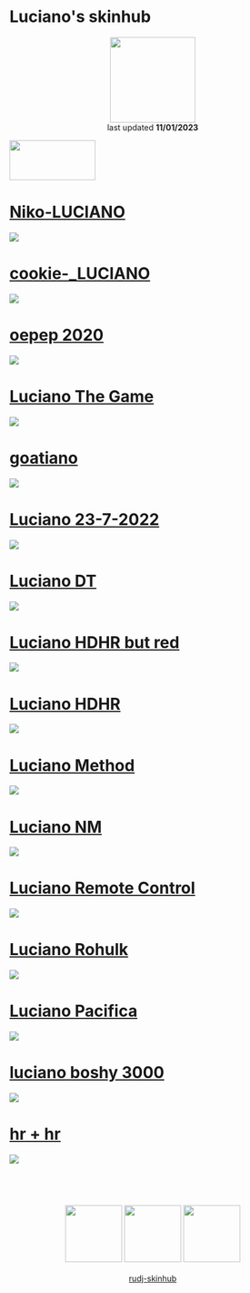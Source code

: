 # Luciano's skinhub
<p align="center">
<a href="https://osu.ppy.sh/users/11604978">
  <img src="https://a.ppy.sh/11604978"  
       width="150"
       height="150"></a>
<br>
last updated <b>11/01/2023</b>
</p>

<a href="https://www.youtube.com/watch?v=kbbgypvGPgM">
<img src="https://i.imgur.com/uDyKiLi.png"
       width="151" 
       height="70"/></a>

# [Niko-LUCIANO](https://github.com/ryancranie/skinhub/raw/tyfh/player/luciano/Niko-LUCIANO.osk)
[![](https://i.imgur.com/nrFmPzJ.png)](https://github.com/ryancranie/skinhub/raw/tyfh/player/luciano/Niko-LUCIANO.osk)

# [cookie-_LUCIANO](https://github.com/ryancranie/skinhub/raw/tyfh/player/luciano/cookie-_LUCIANO.osk)
[![](https://i.imgur.com/dSlhJQa.png)](https://github.com/ryancranie/skinhub/raw/tyfh/player/luciano/cookie-_LUCIANO.osk)

# [oepep 2020](https://github.com/ryancranie/skinhub/raw/tyfh/player/luciano/oepep_2020.osk)
[![](https://i.imgur.com/O18NGLK.png)](https://github.com/ryancranie/skinhub/raw/tyfh/player/luciano/oepep_2020.osk)

# [Luciano The Game](https://github.com/ryancranie/skinhub/raw/tyfh/player/luciano/Luciano%20The%20Game.osk)
[![](https://cdn.discordapp.com/attachments/998327846068035626/1019694450408161411/Luciano_The_Game.jpg)](https://github.com/ryancranie/skinhub/raw/tyfh/player/luciano/Luciano%20The%20Game.osk)

# [goatiano](https://github.com/ryancranie/skinhub/raw/tyfh/player/luciano/goatiano.osk)
[![](https://cdn.discordapp.com/attachments/998327846068035626/1019694450865352774/goatiano.jpg)](https://github.com/ryancranie/skinhub/raw/tyfh/player/luciano/goatiano.osk)

# [Luciano 23-7-2022](https://github.com/ryancranie/skinhub/raw/tyfh/player/luciano/Luciano%2023-7-2022.osk)
[![](https://cdn.discordapp.com/attachments/998327846068035626/1019694451439964251/Luciano_23-7-2022.jpg)](https://github.com/ryancranie/skinhub/raw/tyfh/player/luciano/Luciano%2023-7-2022.osk)

# [Luciano DT](https://github.com/ryancranie/skinhub/raw/tyfh/player/luciano/Luciano%20DT.osk)
[![](https://cdn.discordapp.com/attachments/998327846068035626/1019694451964248115/Luciano_DT.jpg)](https://github.com/ryancranie/skinhub/raw/tyfh/player/luciano/Luciano%20DT.osk)

# [Luciano HDHR but red](https://github.com/ryancranie/skinhub/raw/tyfh/luciano/Luciano%20HDHR%20but%20red.osk)
[![](https://cdn.discordapp.com/attachments/998327846068035626/1019694452413042688/Luciano_HDHR_but_red.jpg)](https://github.com/ryancranie/skinhub/raw/tyfh/player/luciano/Luciano%20HDHR%20but%20red.osk)

# [Luciano HDHR](https://github.com/ryancranie/skinhub/raw/tyfh/player/luciano/Luciano%20HDHR.osk)
[![](https://cdn.discordapp.com/attachments/998327846068035626/1019694452777951252/Luciano_HDHR.jpg)](https://github.com/ryancranie/skinhub/raw/tyfh/player/luciano/Luciano%20HDHR.osk)

# [Luciano Method](https://github.com/ryancranie/skinhub/raw/tyfh/player/luciano/Luciano%20Method.osk)
[![](https://cdn.discordapp.com/attachments/998327846068035626/1019694453214171199/Luciano_Method.jpg)](https://github.com/ryancranie/skinhub/raw/tyfh/player/luciano/Luciano%20Method.osk)

# [Luciano NM](https://github.com/ryancranie/skinhub/raw/tyfh/player/luciano/Luciano%20NM.osk)
[![](https://cdn.discordapp.com/attachments/998327846068035626/1019694453545513040/Luciano_NM.jpg)](https://github.com/ryancranie/skinhub/raw/tyfh/player/luciano/Luciano%20NM.osk)

# [Luciano Remote Control](https://github.com/ryancranie/skinhub/raw/tyfh/player/luciano/Luciano%20Remote%20Control.osk)
[![](https://cdn.discordapp.com/attachments/998327846068035626/1019694453918793779/Luciano_Remote_Control.jpg)](https://github.com/ryancranie/skinhub/raw/tyfh/player/luciano/Luciano%20Remote%20Control.osk)

# [Luciano Rohulk](https://github.com/ryancranie/skinhub/raw/tyfh/player/luciano/Luciano%20Rohulk.osk)
[![](https://cdn.discordapp.com/attachments/998327846068035626/1019694454241763389/Luciano_Rohulk.jpg)](https://github.com/ryancranie/skinhub/raw/tyfh/player/luciano/Luciano%20Rohulk.osk)

# [Luciano Pacifica](https://github.com/ryancranie/skinhub/raw/tyfh/player/luciano/Luciano%20Pacifica.osk)
[![](https://cdn.discordapp.com/attachments/998327846068035626/1019694471052542023/Lucinia_Pacifica.jpg)](https://github.com/ryancranie/skinhub/raw/tyfh/player/luciano/Luciano%20Pacifica.osk)

# [luciano boshy 3000](https://github.com/ryancranie/skinhub/raw/tyfh/player/luciano/luciano%20boshy%203000.osk)
[![](https://cdn.discordapp.com/attachments/998327846068035626/1023734611362205696/screenshot336.jpg)](https://github.com/ryancranie/skinhub/raw/tyfh/player/luciano/luciano%20boshy%203000.osk)

# [hr + hr](https://github.com/ryancranie/skinhub/raw/tyfh/player/luciano/hr%20%2B%20hr.osk)
[![](https://cdn.discordapp.com/attachments/998327846068035626/1023734020296671312/screenshot335.jpg)](https://github.com/ryancranie/skinhub/raw/tyfh/player/luciano/hr%20%2B%20hr.osk)

#
<p align="center">
  <br></br>
  <a href="https://www.twitch.tv/heisenberg_gaming93">
  <img src="https://i.imgur.com/HM030lk.png" 
       width="100" 
       height="100"></a>
  <a href="https://www.youtube.com/c/lucianodokoru">
  <img src="https://i.imgur.com/YWbDUUy.png"  
       width="100" 
       height="100"></a>
  <a href="https://twitter.com/onaiculavera">
  <img src="https://i.imgur.com/PUQ5uWf.png" 
       width="100" 
       height="100"></a>
  <br></br>
  <a href="README.md">rudj-skinhub</a>
 </p>

